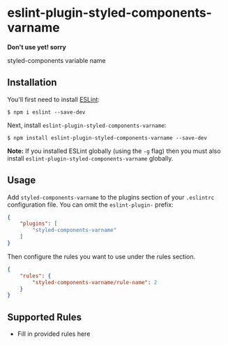# eslint-plugin-styled-components-varname

**Don't use yet! sorry**

styled-components variable name

## Installation

You'll first need to install [ESLint](http://eslint.org):

```
$ npm i eslint --save-dev
```

Next, install `eslint-plugin-styled-components-varname`:

```
$ npm install eslint-plugin-styled-components-varname --save-dev
```

**Note:** If you installed ESLint globally (using the `-g` flag) then you must also install `eslint-plugin-styled-components-varname` globally.

## Usage

Add `styled-components-varname` to the plugins section of your `.eslintrc` configuration file. You can omit the `eslint-plugin-` prefix:

```json
{
    "plugins": [
        "styled-components-varname"
    ]
}
```


Then configure the rules you want to use under the rules section.

```json
{
    "rules": {
        "styled-components-varname/rule-name": 2
    }
}
```

## Supported Rules

* Fill in provided rules here





